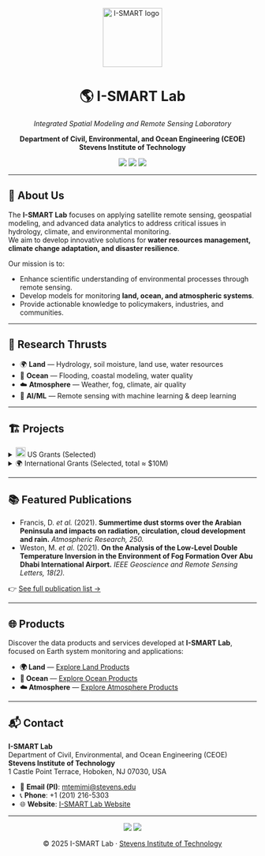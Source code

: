 <p align="center">
  <img src="https://web.stevens.edu/ismart/images/logo.png" width="120" alt="I-SMART logo"/>
</p>

<h1 align="center">🌎 I-SMART Lab</h1>
<p align="center"><i>Integrated Spatial Modeling and Remote Sensing Laboratory</i></p>
<p align="center"><b>Department of Civil, Environmental, and Ocean Engineering (CEOE)<br>
Stevens Institute of Technology</b></p>

<p align="center">
  <a href="https://www.stevens.edu/"><img src="https://img.shields.io/badge/Stevens-Institute-red"></a>
  <a href="#-research-thrusts"><img src="https://img.shields.io/badge/Focus-Remote%20Sensing%20%7C%20Modeling%20%7C%20AI-blue"></a>
  <a href="#-contact"><img src="https://img.shields.io/badge/Location-Hoboken%2C%20NJ-0A7"></a>
</p>

---

## 🔬 About Us
The **I-SMART Lab** focuses on applying satellite remote sensing, geospatial modeling, and advanced data analytics to address critical issues in hydrology, climate, and environmental monitoring.  
We aim to develop innovative solutions for **water resources management, climate change adaptation, and disaster resilience**.  

Our mission is to:
- Enhance scientific understanding of environmental processes through remote sensing.  
- Develop models for monitoring **land, ocean, and atmospheric systems**.  
- Provide actionable knowledge to policymakers, industries, and communities.  

---

## 🚀 Research Thrusts
- 🌍 **Land** — Hydrology, soil moisture, land use, water resources  
- 🌊 **Ocean** — Flooding, coastal modeling, water quality  
- ☁️ **Atmosphere** — Weather, fog, climate, air quality  
- 🤖 **AI/ML** — Remote sensing with machine learning & deep learning  

---

## 🏗️ Projects

<details>
<summary><img src="https://cdn.jsdelivr.net/gh/lipis/flag-icons/flags/4x3/us.svg" width="20"/> US Grants (Selected)</summary>

- **PI**: *Assessing the integration of river ice information in the National Water Model to enhance river flow routing in northern watersheds* — NOAA COMET Program (2021–2022).  
- **Co-I**: *Operational river ice monitoring and forecasting over the US and the globe using SNPP and NOAA-20 VIIRS imagery* — NOAA JPSS (2018–2021).  
- **Co-I**: *An enhanced operational system for the mapping of river ice using SNPP VIIRS for river ice-jam modeling* — NOAA JPSS (2016–2018).  
- **PI**: *Surface water extent and inundation mapping using observations from NPP ATMS sensor* — NOAA JPSS (2012–2013).  
- **Co-I**: *River and Lake Ice mapping using NPP/JPSS VIIRS sensor to support NOAA NWS* — NOAA JPSS (2012–2015).  
- **Co-I**: *Application of evapotranspiration and soil moisture remote sensing products to enhance hydrological modeling for decision support in the New York City water supply* — NASA Earth Science Division (2011).  
- **PI**: *Assessment of assimilating NPP/JPSS ATMS land surface sensitive observations in the NOAA Global Forecast System using GSI* — NOAA JCSDA JPSS Program (2012–2013).  
- **PI**: *Establishment of a soil moisture observation network to support SMAP Cal/Val activities* — NASA Science Mission Directorate (2012–2017).  
- **Collaborator**: *HASILHEP: Hawaii-Siliana Higher Education Partnership for Strengthening the Capacity of Siliana's Higher Institute of Technological Studies* — USAID.  
- **PI**: *River ice monitoring over the Susquehanna River Basin using remote sensing data* — NOAA NWS (2009–2012).  
- **PI**: *NOAA-CREST Land Emissivity Products From Passive Microwave Observations* — NOAA NWS (2012).  
- **Co-I**: *Enhanced use of GOES for estimating land surface wetness with application to wildfire forecasting* — NOAA GIMPAP (2012).  
- **Co-I**: *Establishing the application of high resolution satellite imagery to improve coastal and estuarine models* — NASA ROSES A.28 (2008).  
- **Co-I**: *Evaluation of Residential and Transportation Impact of Predicted Coastal Flooding in Climate Change* — UTRC (2012).  
- **PI**: *Development of an advanced technique for mapping and monitoring sea and lake ice for the future GOES-R ABI* — NOAA NESDIS (2009–2011).  
- **Co-I**: *Understanding and improving California’s river and water resources predictions using in situ and remote sensing data* — NOAA NWS (2009).  

</details>

<details>
<summary>🌍 International Grants (Selected, total ≈ $10M)</summary>

- **PI**: *A novel system for air quality monitoring using satellite- and modeling-based techniques: Towards real-time high-resolution monitoring of air quality* — UAE Ministry of Climate Change and Environment (2016–2020).  
- **PI**: *Towards achieving a fog-ready air traffic management system for Etihad Airways: Numerical forecast and satellite tracking of fog* — Etihad Airways (2015–2020).  
- **PI**: *Numerical Modelling of Radionuclides Dispersion in the UAE Environment (MORAD Project)* — UAE Federal Authority for Nuclear Regulation (2019–2022).  
- **PI**: *Study on Particulate Matter PM2.5 Composition and its Correlation with PM10 Concentrations* — UAE Ministry of Environment and Water (2015–2016).  
- **PI**: *Combat the emerging impacts of harmful algal blooms on desalination plants using satellite imagery and hydrodynamic modeling* — USAID & MEDRC (2015–2016).  
- **PI**: *Integrating schemes from UAE Rain Enhancement Projects into a unified multi-component atmospheric model* — UAE National Center of Meteorology (2018–2022).  
- **PI**: *Integrating satellite passive microwave and optical data to enhance the monitoring of Antarctic sea ice* — Australian Antarctic Division & Masdar UAE (2018–2020).  
- **Co-I**: *Calibration and Validation of NASA SMAP satellite for the retrieval of Soil Moisture and its application to water resources and dust storms in Kuwait* — Kuwait Foundation for the Advancement of Science (2012–2017).  

</details>

---

## 📚 Featured Publications
- Francis, D. *et al.* (2021). **Summertime dust storms over the Arabian Peninsula and impacts on radiation, circulation, cloud development and rain.** *Atmospheric Research, 250.*  
- Weston, M. *et al.* (2021). **On the Analysis of the Low-Level Double Temperature Inversion in the Environment of Fog Formation Over Abu Dhabi International Airport.** *IEEE Geoscience and Remote Sensing Letters, 18(2).*  

👉 [See full publication list →](ismart_publications.md)

---

## 🌐 Products

Discover the data products and services developed at **I-SMART Lab**, focused on Earth system monitoring and applications:

- **🌍 Land** — [Explore Land Products](https://web.stevens.edu/ismart/land.html)  
- **🌊 Ocean** — [Explore Ocean Products](https://web.stevens.edu/ismart/ocean.html)  
- **☁️ Atmosphere** — [Explore Atmosphere Products](https://web.stevens.edu/ismart/atmosphere.html)  

---

## 📬 Contact

**I-SMART Lab**  
Department of Civil, Environmental, and Ocean Engineering (CEOE)  
**Stevens Institute of Technology**  
1 Castle Point Terrace, Hoboken, NJ 07030, USA  

- 📧 **Email (PI)**: [mtemimi@stevens.edu](mailto:mtemimi@stevens.edu)  
- 📞 **Phone**: +1 (201) 216-5303  
- 🌐 **Website**: [I-SMART Lab Website](https://web.stevens.edu/ismart/index.html)  

---

<p align="center">
  <a href="#"><img src="https://img.shields.io/badge/LinkedIn-I--SMART%20Lab-blue?logo=linkedin"></a>
  <a href="#"><img src="https://img.shields.io/badge/Twitter-I--SMART%20Lab-blue?logo=twitter"></a>
</p>

<p align="center">
  © 2025 I-SMART Lab · <a href="https://www.stevens.edu/">Stevens Institute of Technology</a>
</p>
